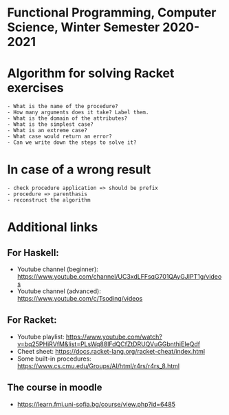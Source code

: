 # Functional Programming, Computer Science, Winter Semester 2020-2021 

# Algorithm for solving Racket exercises
    - What is the name of the procedure?
    - How many arguments does it take? Label them.
    - What is the domain of the attributes?
    - What is the simplest case?
    - What is an extreme case?
    - What case would return an error?
    - Can we write down the steps to solve it?

# In case of a wrong result
    - check procedure application => should be prefix
    - procedure => parenthasis
    - reconstruct the algorithm

# Additional links
## For Haskell:
 - Youtube channel (beginner): https://www.youtube.com/channel/UC3xdLFFsqG701QAyGJIPT1g/videos
 - Youtube channel (advanced): https://www.youtube.com/c/Tsoding/videos
## For Racket:
- Youtube playlist: https://www.youtube.com/watch?v=bq25PHiRVfM&list=PLsWq88lFdQCfZtDRUQVuGGbnthiEIeQdf
- Cheet sheet: https://docs.racket-lang.org/racket-cheat/index.html
- Some built-in procedures: https://www.cs.cmu.edu/Groups/AI/html/r4rs/r4rs_8.html
## The course in moodle
 - https://learn.fmi.uni-sofia.bg/course/view.php?id=6485